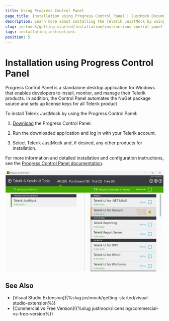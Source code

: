 ```yaml
---
title: Using Progress Control Panel
page_title: Installation using Progress Control Panel | JustMock Documentation
description: Learn more about installing the Telerik JuistMock by using the Progress Control Panel.
slug: justmock/getting-started/installation/instructions-control-panel
tags: installation,instructions
position: 5
---
```


# Installation using Progress Control Panel

Progress Control Panel is a standalone desktop application for Windows that enables developers to install, monitor, and manage their Telerik products. In addition, the Control Panel automates the NuGet package source and sets up license keys for all Telerik product

To install Telerik JustMock by using the Progress Control Panel:

1. [Download](https://www.telerik.com/try/control-panel) the Progress Control Panel.

1. Run the downloaded application and log in with your Telerik account.

1. Select Telerik JustMock and, if desired, any other products for installation.

For more information and detailed installation and configuration instructions, see the [Progress Control Panel documentation](https://docs.telerik.com/controlpanel/introduction).

![Installing Telerik JustMock with the Progress Control Panel](images/ControlPanel.png)
    
## See Also

 * [Visual Studio Extension]({%slug justmock/getting-started/visual-studio-extension%})
 * [Commercial vs Free Version]({%slug justmock/licensing/commercial-vs-free-version%})